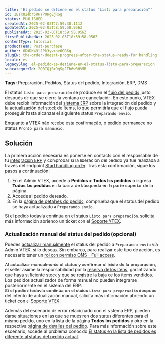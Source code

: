 ```yaml
---
title: 'El pedido se detiene en el status "Listo para preparación"'
id: 1Esx82dbr5RHYPOHgEjRGg
status: PUBLISHED
createdAt: 2025-02-03T17:59:30.111Z
updatedAt: 2025-02-03T18:59:58.956Z
publishedAt: 2025-02-03T18:59:58.956Z
firstPublishedAt: 2025-02-03T18:59:58.956Z
contentType: tutorial
productTeam: Post-purchase
author: 6DODK49lJPk3yvcoe6GB6g
slugEN: the-order-doesnt-progress-after-the-status-ready-for-handling
locale: es
legacySlug: el-pedido-se-detiene-en-el-status-listo-para-preparacion
subcategoryId: 2Q0IQjRcOqSgJTh6wRHVMB
---
```


**Tags:** Preparación, Pedidos, Status del pedido, Integración, ERP, OMS

El status `Listo para preparación` se produce en el [flujo del pedido](/es/tutorial/flujo-y-status-de-pedidos--tutorials_196#flujo-de-seller) justo después de que se cierre la ventana de cancelación. En este punto, VTEX debe recibir información del [sistema ERP](https://developers.vtex.com/docs/guides/erp-integration-guide) sobre la integración del pedido y la actualización del stock de ítems, lo que permitiría que el flujo pueda proseguir hasta alcanzar el siguiente status `Preparando envío`.

Enquanto a VTEX não recebe esta confirmação, o pedido permanece no status `Pronto para manuseio`.

## Solución

La primera acción necesaria es ponerse en contacto con el responsable de tu [integración ERP](https://developers.vtex.com/docs/guides/erp-integration-guide) y comprobar si la liberación del pedido ya fue realizada a través del endpoint [Start handling order](https://developers.vtex.com/docs/api-reference/orders-api#post-/api/oms/pvt/orders/-orderId-/start-handling). Tras esta confirmación, sigue los pasos a continuación:

1. En el Admin VTEX, accede a __Pedidos > Todos los pedidos__ o ingresa __Todos los pedidos__ en la barra de búsqueda en la parte superior de la página.
2. Accede al pedido deseado.
3. En la [página de detalhes do pedido](/es/tutorial/pagina-de-detalles-del-pedido--2Y75n54Cc9VizrlG1N6ZNl), comprueba que el status del pedido se haya actualizado a `Preparando envío`.

<div class = "alert alert-warning">
  Si el pedido todavía continúa en el status <code>Listo para preparación</code>, solicita más información abriendo un ticket con el <a href="https://help.vtex.com/es/support">Soporte VTEX</a>.
</div>

### Actualización manual del status del pedido (opcional)

Puedes [actualizar manualmente](/es/tutorial/enviar-pedido-al-status-a-preparar-la-entrega--tutorials_198#por-el-admin-vtex) el status del pedido a `Preparando envío` vía Admin VTEX, si lo deseas. Sin embargo, para realizar este tipo de acción, es necesario tener un [rol con permiso OMS - Full access](/es/tutorial/perfis-de-acesso--7HKK5Uau2H6wxE1rH5oRbc#roles). 

<div class = "alert alert-danger">
  Al actualizar manualmente el status y confirmar el inicio de la preparación, el seller asume la responsabilidad por la <a href="https://help.vtex.com/es/tutorial/como-se-maneja-la-reserva--tutorials_92">reserva de los ítens</a>, garantizando que haya suficiente stock y que se registre la baja de los ítems vendidos. Los pedidos actualizados de forma manual no pueden integrarse posteriormente en el sistema del ERP.
</div>

<div class = "alert alert-warning">
 Si el pedido todavía continúa en el status <code>Listo para preparación</code> después del intento de actualización manual, solicita más información abriendo un ticket con el <a href="https://help.vtex.com/en/support">Soporte VTEX</a>.
</div>

Además del escenario de error relacionado con el sistema ERP, pueden darse situaciones en las que se muestren dos status diferentes para el mismo pedido, uno en la lista de la página __Todos los pedidos__ y otro en la respectiva [página de detalles del pedido](/es/tutorial/pagina-de-detalles-del-pedido--2Y75n54Cc9VizrlG1N6ZNl). Para más información sobre este escenario, accede al problema conocido [El status en la lista de pedidos es diferente al status del pedido actual](/es/known-issues/el-estado-en-la-lista-de-pedidos-es-diferente-del-estado-actual-del-pedido--2UBFdtXWtCIygv0SiObCTN).
